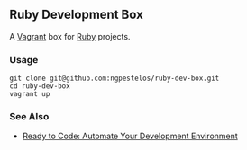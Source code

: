 ## Ruby Development Box

A [Vagrant](http://vagrantup.com) box for [Ruby](http://ruby-lang.org) projects.

### Usage

    git clone git@github.com:ngpestelos/ruby-dev-box.git
    cd ruby-dev-box
    vagrant up

### See Also

* [Ready to Code: Automate Your Development Environment](http://confreaks.com/videos/2368-rmw2013-ready-to-code-automate-your-development-environment)

